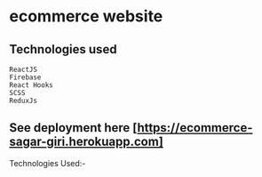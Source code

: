 # ecommerce website

## Technologies used
````
ReactJS
Firebase
React Hooks
SCSS
ReduxJs
````

## See deployment here [https://ecommerce-sagar-giri.herokuapp.com]


Technologies Used:-
